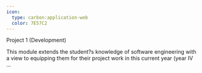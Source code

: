 ```yaml
---
icon:
  type: carbon:application-web
  color: 7E57C2
---
```

Project 1 (Development)

This module extends the student?s knowledge of software engineering with a view to equipping them for their project work in this current year (year IV ... 
